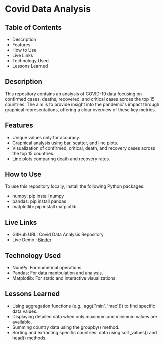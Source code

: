# Covid Data Analysis

## Table of Contents

   - Description
   - Features
   - How to Use
   - Live Links
   - Technology Used
   - Lessons Learned

## Description

This repository contains an analysis of COVID-19 data focusing on confirmed cases, deaths, recovered, and critical cases across the top 15 countries. The aim is to provide insight into the pandemic's impact through graphical representations, offering a clear overview of these key metrics.
## Features

   - Unique values only for accuracy.
   - Graphical analysis using bar, scatter, and line plots.
   - Visualization of confirmed, critical, death, and recovery cases across the top 15 countries.
   - Line plots comparing death and recovery rates.

## How to Use

To use this repository locally, install the following Python packages:

   - numpy: pip install numpy
   - pandas: pip install pandas
   - matplotlib: pip install matplotlib

## Live Links

   - GitHub URL: Covid Data Analysis Repository
   - Live Demo : <a href="https://mybinder.org/v2/gh/rupalshukla82/covid-data-analysis/HEAD">Binder</a>

## Technology Used

   - NumPy: For numerical operations.
   - Pandas: For data manipulation and analysis.
   - Matplotlib: For static and interactive visualizations.

## Lessons Learned

   - Using aggregation functions (e.g., agg(['min', 'max'])) to find specific data values.
   - Displaying detailed data when only maximum and minimum values are available.
   - Summing country data using the groupby() method.
   - Sorting and extracting specific countries' data using sort_values() and head() methods.

